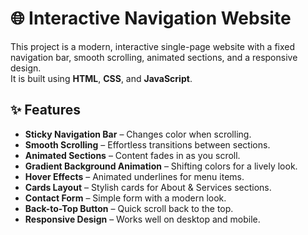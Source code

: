 # 🌐 Interactive Navigation Website

This project is a modern, interactive single-page website with a fixed navigation bar, smooth scrolling, animated sections, and a responsive design.  
It is built using **HTML**, **CSS**, and **JavaScript**.

## ✨ Features
- **Sticky Navigation Bar** – Changes color when scrolling.
- **Smooth Scrolling** – Effortless transitions between sections.
- **Animated Sections** – Content fades in as you scroll.
- **Gradient Background Animation** – Shifting colors for a lively look.
- **Hover Effects** – Animated underlines for menu items.
- **Cards Layout** – Stylish cards for About & Services sections.
- **Contact Form** – Simple form with a modern look.
- **Back-to-Top Button** – Quick scroll back to the top.
- **Responsive Design** – Works well on desktop and mobile.


